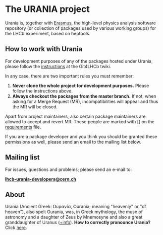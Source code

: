 # The URANIA project

Urania is, together with [Erasmus](https://gitlab.cern.ch/lhcb/Erasmus), the high-level physics analysis software repository (or collection of packages used by various working groups) for the LHCb experiment, based on heptools. 

## How to work with Urania

For development purposes of any of the packages hosted under Urania, please follow the [instructions](https://twiki.cern.ch/twiki/bin/view/LHCb/Git4LHCb#Satellite_projects) at the Git4LHCb twiki.

In any case, there are two important rules you must remember:

1. <b>Never clone the whole project for development purposes.</b> Please follow the instructions above.
2. <b>Always checkout the packages from the master branch.</b> If not, when asking for a Merge Request (MR), incompatibilities will appear and thus the MR will be closed. 

Apart from project maintainers, also certain package maintainers are allowed to accept and revert MR. These people are marked with [] on the [requirements](https://gitlab.cern.ch/lhcb/Urania/blob/master/UraniaSys/cmt/requirements) file. 

If you are a package developer and you think you should be granted these permissions as well, please send an email to the mailing list below.

## Mailing list
For issues, questions and problems; please send an e-mail to:

[<b>lhcb-urania-developers@cern.ch</b>](mailto:lhcb-urania-developers@cern.ch)

## About 

Urania (Ancient Greek: Οὐρανία, Ourania; meaning "heavenly" or "of heaven"), also spelt Ourania, was, in Greek mythology, the muse of astronomy and a daughter of Zeus by Mnemosyne and also a great granddaughter of Uranus ([+info](https://en.wikipedia.org/wiki/Urania)). 
<b>How to correctly pronounce Urania?</b> Click [here](https://www.youtube.com/watch?v=H7iD_22t_So).






